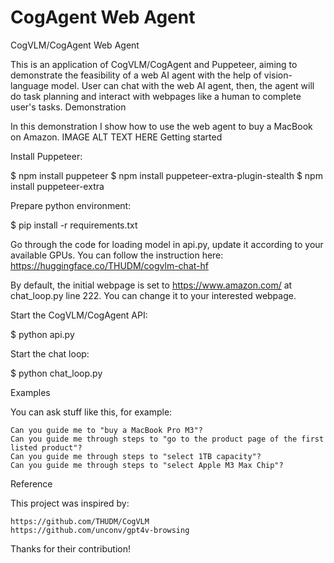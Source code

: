 # CogAgent Web Agent

CogVLM/CogAgent Web Agent

This is an application of CogVLM/CogAgent and Puppeteer, aiming to demonstrate the feasibility of a web AI agent with the help of vision-language model. User can chat with the web AI agent, then, the agent will do task planning and interact with webpages like a human to complete user's tasks.
Demonstration

In this demonstration I show how to use the web agent to buy a MacBook on Amazon. IMAGE ALT TEXT HERE
Getting started

Install Puppeteer:

$ npm install puppeteer
$ npm install puppeteer-extra-plugin-stealth
$ npm install puppeteer-extra

Prepare python environment:

$ pip install -r requirements.txt

Go through the code for loading model in api.py, update it according to your available GPUs. You can follow the instruction here: https://huggingface.co/THUDM/cogvlm-chat-hf

By default, the initial webpage is set to https://www.amazon.com/ at chat_loop.py line 222. You can change it to your interested webpage.

Start the CogVLM/CogAgent API:

$ python api.py

Start the chat loop:

$ python chat_loop.py

Examples

You can ask stuff like this, for example:

    Can you guide me to "buy a MacBook Pro M3"?
    Can you guide me through steps to "go to the product page of the first listed product"?
    Can you guide me through steps to "select 1TB capacity"?
    Can you guide me through steps to "select Apple M3 Max Chip"?

Reference

This project was inspired by:

    https://github.com/THUDM/CogVLM
    https://github.com/unconv/gpt4v-browsing

Thanks for their contribution!
